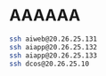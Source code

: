 # AAAAAA
```bash
ssh aiweb@20.26.25.131
ssh aiapp@20.26.25.132
ssh aiapp@20.26.25.133
ssh dcos@20.26.25.10
```
